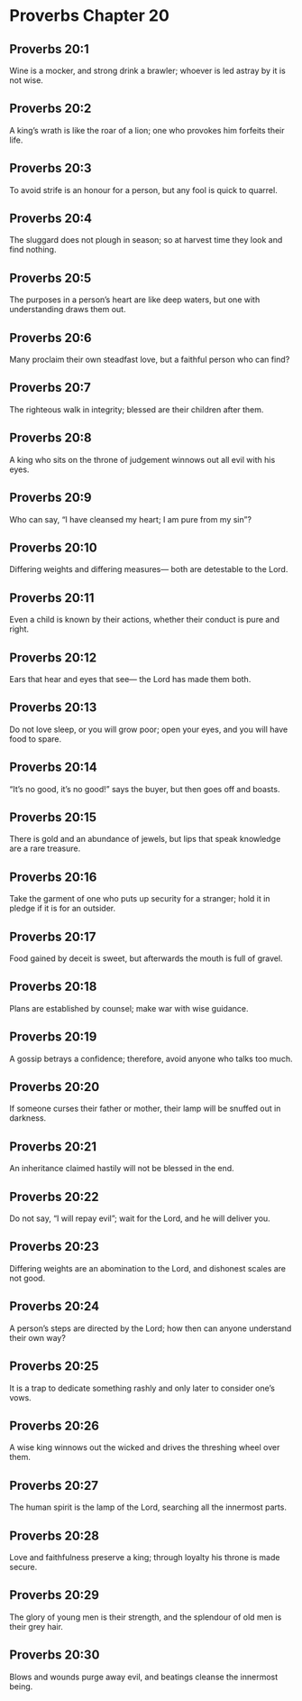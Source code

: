 # Proverbs Chapter 20

## Proverbs 20:1
Wine is a mocker, and strong drink a brawler; whoever is led astray by it is not wise.

## Proverbs 20:2
A king’s wrath is like the roar of a lion; one who provokes him forfeits their life.

## Proverbs 20:3
To avoid strife is an honour for a person, but any fool is quick to quarrel.

## Proverbs 20:4
The sluggard does not plough in season; so at harvest time they look and find nothing.

## Proverbs 20:5
The purposes in a person’s heart are like deep waters, but one with understanding draws them out.

## Proverbs 20:6
Many proclaim their own steadfast love, but a faithful person who can find?

## Proverbs 20:7
The righteous walk in integrity; blessed are their children after them.

## Proverbs 20:8
A king who sits on the throne of judgement winnows out all evil with his eyes.

## Proverbs 20:9
Who can say, “I have cleansed my heart; I am pure from my sin”?

## Proverbs 20:10
Differing weights and differing measures— both are detestable to the Lord.

## Proverbs 20:11
Even a child is known by their actions, whether their conduct is pure and right.

## Proverbs 20:12
Ears that hear and eyes that see— the Lord has made them both.

## Proverbs 20:13
Do not love sleep, or you will grow poor; open your eyes, and you will have food to spare.

## Proverbs 20:14
“It’s no good, it’s no good!” says the buyer, but then goes off and boasts.

## Proverbs 20:15
There is gold and an abundance of jewels, but lips that speak knowledge are a rare treasure.

## Proverbs 20:16
Take the garment of one who puts up security for a stranger; hold it in pledge if it is for an outsider.

## Proverbs 20:17
Food gained by deceit is sweet, but afterwards the mouth is full of gravel.

## Proverbs 20:18
Plans are established by counsel; make war with wise guidance.

## Proverbs 20:19
A gossip betrays a confidence; therefore, avoid anyone who talks too much.

## Proverbs 20:20
If someone curses their father or mother, their lamp will be snuffed out in darkness.

## Proverbs 20:21
An inheritance claimed hastily will not be blessed in the end.

## Proverbs 20:22
Do not say, “I will repay evil”; wait for the Lord, and he will deliver you.

## Proverbs 20:23
Differing weights are an abomination to the Lord, and dishonest scales are not good.

## Proverbs 20:24
A person’s steps are directed by the Lord; how then can anyone understand their own way?

## Proverbs 20:25
It is a trap to dedicate something rashly and only later to consider one’s vows.

## Proverbs 20:26
A wise king winnows out the wicked and drives the threshing wheel over them.

## Proverbs 20:27
The human spirit is the lamp of the Lord, searching all the innermost parts.

## Proverbs 20:28
Love and faithfulness preserve a king; through loyalty his throne is made secure.

## Proverbs 20:29
The glory of young men is their strength, and the splendour of old men is their grey hair.

## Proverbs 20:30
Blows and wounds purge away evil, and beatings cleanse the innermost being.
